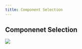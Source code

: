 ```yaml
---
title: Component Selection 
---
```

## Componenet Selection
<img src="embedded-systems-design/ComponentSelection.png">
